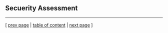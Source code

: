## Secuerity Assessment

---
[ [prev page](../chapters/304_monitoring_and_logging.md) | [table of content](../table_of_content.md) | [next page](../chapters/306_scaling_and_load_balancing.md) ]